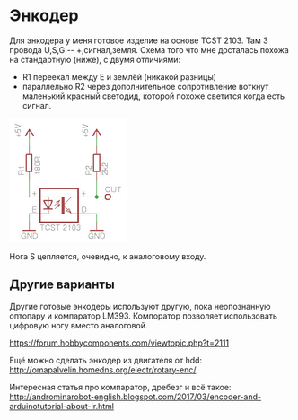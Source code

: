 
# Энкодер

Для энкодера у меня готовое изделие на основе TCST 2103.
Там 3 провода U,S,G -- +,сигнал,земля. Схема того
что мне досталась похожа на стандартную (ниже), с двумя
отличиями:

- R1 переехал между E и землёй (никакой разницы)
- параллельно R2 через дополнительное сопротивление
  воткнут маленький красный светодид, которой похоже
  светится когда есть сигнал.

![Стандартная схема подключения](photointerrupter_wiring.jpg)

Нога S цепляется, очевидно, к аналоговому входу.

## Другие варианты

Другие готовые энкодеры используют другую, пока неопознанную
оптопару и компаратор LM393. Компоратор позволяет использовать
цифровую ногу вместо аналоговой.

https://forum.hobbycomponents.com/viewtopic.php?t=2111


Ещё можно сделать энкодер из двигателя от hdd:
http://omapalvelin.homedns.org/electr/rotary-enc/

Интересная статья про компаратор, дребезг и всё такое:
http://androminarobot-english.blogspot.com/2017/03/encoder-and-arduinotutorial-about-ir.html
